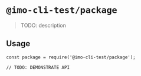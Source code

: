 # `@imo-cli-test/package`

> TODO: description

## Usage

```
const package = require('@imo-cli-test/package');

// TODO: DEMONSTRATE API
```
